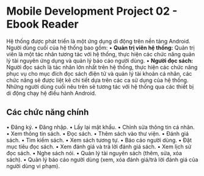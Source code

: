 # Mobile Development Project 02 - Ebook Reader
Hệ thống được phát triển là một ứng dụng di động trên nền tảng Android. Người dùng cuối của hệ thống bao gồm: 
•	**Quản trị viên hệ thống:** Quản trị viên là một tác nhân tương tác với hệ thống, thực hiện các chức năng quản lý tài nguyên ứng dụng và quản lý báo cáo người dùng.
•	**Người đọc sách:** Người đọc sách là tác nhân lớn nhất trên hệ thống, thực hiện các chức năng phục vụ cho mục đích đọc sách điện tử và quản lý tài khoản cá nhân, các chức năng sẽ được liệt kê chi tiết dựa trên các ca sử dụng của hệ thống.
Những người dùng cuối nêu trên sẽ tương tác với hệ thống qua các thiết bị di động chạy hệ điều hành Android. 
## Các chức năng chính 
•	Đăng ký.
•	Đăng nhập.
•	Lấy lại mật khẩu. 
•	Chỉnh sửa thông tin cá nhân. 
•	Xem thông tin sách. 
•	Đọc sách. 
•	Thêm sách vào thư viện.
•	Đánh giá sách. 
•	Tìm kiếm sách.
•	Xem sách tương tự. 
•	Báo cáo người dùng.
•	Đặt mục tiêu đọc sách.
•	Xem đánh giá và trả lời đánh giá sách.
•	Xem lịch sử đọc sách.
•	Nghe sách nói.
•	Quản lý tài nguyên sách (thêm, sửa, xóa sách).
•	Quản lý báo cáo người dùng (xem, xóa đánh giá/trả lời đánh giá của người dùng vi phạm).
